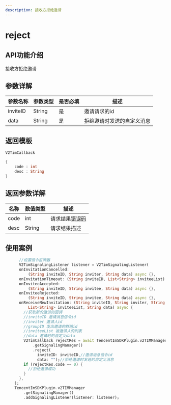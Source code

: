 ```yaml
---
description: 接收方拒绝邀请
---
```


# reject

## API功能介绍

接收方拒绝邀请

## 参数详解

| 参数名称     | 参数类型   | 是否必填 | 描述            |
| -------- | ------ | ---- | ------------- |
| inviteID | String | 是    | 邀请请求的id       |
| data     | String | 是    | 拒绝邀请时发送的自定义消息 |

## 返回模板

```dart
V2TimCallback

{
    code : int
    desc : String
}
```

## 返回参数详解

| 名称   | 数值类型   | 描述                                                             |
| ---- | ------ | -------------------------------------------------------------- |
| code | int    | 请求结果[错误码](https://cloud.tencent.com/document/product/269/1671) |
| desc | String | 请求结果描述                                                         |

## 使用案例  &#x20;

```dart
      //设置信令监听器
      V2TimSignalingListener listener = V2TimSignalingListener(
      onInvitationCancelled:
          (String inviteID, String inviter, String data) async {},
      onInvitationTimeout: (String inviteID, List<String> inviteeList) async {},
      onInviteeAccepted:
          (String inviteID, String invitee, String data) async {},
      onInviteeRejected:
          (String inviteID, String invitee, String data) async {},
      onReceiveNewInvitation: (String inviteID, String inviter, String groupID,
          List<String> inviteeList, String data) async {
        //获取新的邀请的回调
        //inviteID 邀请消息信令id
        //inviter 邀请人id
        //groupID 发出邀请的群组id
        //inviteeList 被邀请人的列表
        //data 邀请时的自定义data
        V2TimCallback rejectRes = await TencentImSDKPlugin.v2TIMManager
            .getSignalingManager()
            .reject(
              inviteID: inviteID,//邀请消息信令id
              data: "");//拒绝邀请时发送的自定义消息
        if (rejectRes.code == 0) {
          //拒绝邀请成功
        }
      },
    );
    TencentImSDKPlugin.v2TIMManager
        .getSignalingManager()
        .addSignalingListener(listener: listener);
```
